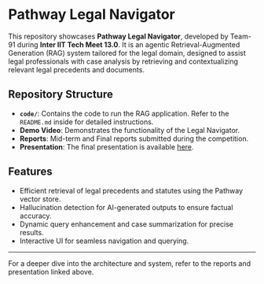 # Pathway Legal Navigator

This repository showcases **Pathway Legal Navigator**, developed by Team-91 during **Inter IIT Tech Meet 13.0**. It is an agentic Retrieval-Augmented Generation (RAG) system tailored for the legal domain, designed to assist legal professionals with case analysis by retrieving and contextualizing relevant legal precedents and documents.

## Repository Structure
- **`code/`**: Contains the code to run the RAG application. Refer to the `README.md` inside for detailed instructions.
- **Demo Video**: Demonstrates the functionality of the Legal Navigator.
- **Reports**: Mid-term and Final reports submitted during the competition.
- **Presentation**: The final presentation is available [here](https://www.canva.com/design/DAGZd_56mUU/vRT-787S4hMMGvTySAbfTA/view?utm_content=DAGZd_56mUU&utm_campaign=designshare&utm_medium=link2&utm_source=uniquelinks&utlId=h7801632cb6).

## Features
- Efficient retrieval of legal precedents and statutes using the Pathway vector store.
- Hallucination detection for AI-generated outputs to ensure factual accuracy.
- Dynamic query enhancement and case summarization for precise results.
- Interactive UI for seamless navigation and querying.

---

For a deeper dive into the architecture and system, refer to the reports and presentation linked above.
